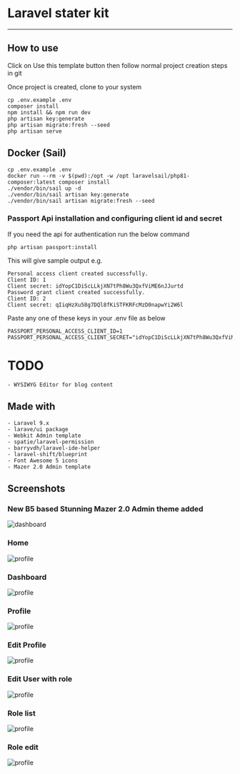 # Laravel stater kit

<hr />

## How to use

Click on Use this template button then follow normal project creation steps in git

Once project is created, clone to your system

    cp .env.example .env
    composer install
    npm install && npm run dev
    php artisan key:generate
    php artisan migrate:fresh --seed
    php artisan serve

## Docker (Sail)

```
cp .env.example .env
docker run --rm -v $(pwd):/opt -w /opt laravelsail/php81-composer:latest composer install
./vendor/bin/sail up -d
./vendor/bin/sail artisan key:generate
./vendor/bin/sail artisan migrate:fresh --seed
```
### Passport Api installation and configuring client id and secret
If you need the api for authentication run the below command
```
php artisan passport:install
```

This will give sample output
e.g.
```
Personal access client created successfully.
Client ID: 1
Client secret: idYopC1DiScLLkjXN7tPh8Wu3QxfViME6nJJurtd
Password grant client created successfully.
Client ID: 2
Client secret: qIiqHzXu58g7DQl8fKiSTFKRFcMzD0napwYi2W6l
```

Paste any one of these keys in your .env file as below
```
PASSPORT_PERSONAL_ACCESS_CLIENT_ID=1
PASSPORT_PERSONAL_ACCESS_CLIENT_SECRET="idYopC1DiScLLkjXN7tPh8Wu3QxfViME6nJJurtd"
```

# TODO

    - WYSIWYG Editor for blog content

## Made with

    - Laravel 9.x
    - larave/ui package
    - Webkit Admin template
    - spatie/laravel-permission
    - barryvdh/laravel-ide-helper
    - laravel-shift/blueprint
    - Font Awesome 5 icons
    - Mazer 2.0 Admin template

## Screenshots
### New B5 based Stunning Mazer 2.0 Admin theme added
![dashboard](public/screenshots/07.png)

### Home

![profile](public/screenshots/001.png)

### Dashboard

![profile](public/screenshots/00.png)

### Profile

![profile](public/screenshots/02.png)

### Edit Profile

![profile](public/screenshots/01.png)

### Edit User with role

![profile](public/screenshots/03.png)

### Role list

![profile](public/screenshots/04.png)

### Role edit

![profile](public/screenshots/05.png)
